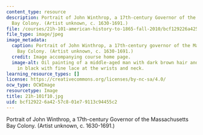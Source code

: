 ```yaml
---
content_type: resource
description: Portrait of John Winthrop, a 17th-century Governor of the Massachusetts
  Bay Colony. (Artist unknown, c. 1630-1691.)
file: /courses/21h-101-american-history-to-1865-fall-2010/bcf129226a4257c801e79113c94455c2_21h-101f10.jpg
file_type: image/jpeg
image_metadata:
  caption: Portrait of John Winthrop, a 17th-century governor of the Massachusetts
    Bay Colony. (Artist unknown, c. 1630-1691.)
  credit: Image accompanying course home page.
  image-alt: Oil painting of a middle-aged man with dark brown hair and beard, dressed
    in black with fine lace at the wrists and neck.
learning_resource_types: []
license: https://creativecommons.org/licenses/by-nc-sa/4.0/
ocw_type: OCWImage
resourcetype: Image
title: 21h-101f10.jpg
uid: bcf12922-6a42-57c8-01e7-9113c94455c2
---
```

Portrait of John Winthrop, a 17th-century Governor of the Massachusetts Bay Colony. (Artist unknown, c. 1630-1691.)